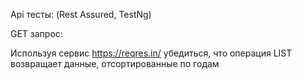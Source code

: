 Арі тесты: (Rest Assured, TestNg)

GET запрос:

Используя сервис https://reqres.in/ убедиться, что операция LIST<RESOURCE> возвращает данные, отсортированные по годам
